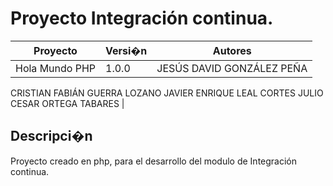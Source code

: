 # Proyecto Integración continua.

| **Proyecto** | **Versi�n**  |  **Autores**  |
|--------------|--------------|-------------|
|Hola Mundo PHP    |1.0.0         |JESÚS DAVID   GONZÁLEZ PEÑA 
CRISTIAN FABIÁN GUERRA  LOZANO 
JAVIER ENRIQUE  LEAL CORTES 
JULIO CESAR ORTEGA TABARES 
|

## Descripci�n

Proyecto creado en php, para el desarrollo del modulo de Integración continua.



